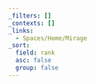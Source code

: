 ```yaml
---
_filters: []
_contexts: []
_links:
  - Spaces/Home/Mirage
_sort:
  field: rank
  asc: false
  group: false
---
```

